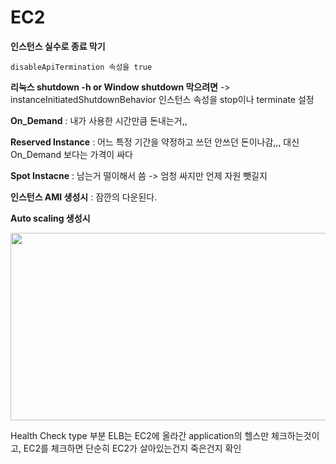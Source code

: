 # EC2

**인스턴스 실수로 종료 막기** 

```
disableApiTermination 속성을 true
```


**리눅스 shutdown -h or Window shutdown 막으려면** -> instanceInitiatedShutdownBehavior 인스턴스 속성을 stop이나 terminate 설정

**On_Demand** : 내가 사용한 시간만큼 돈내는거,,

**Reserved Instance** : 어느 특정 기간을 약정하고 쓰던 안쓰던 돈이나감,,, 대신 On_Demand 보다는 가격이 싸다

**Spot Instacne** : 남는거 떨이해서 씀 -> 엄청 싸지만 언제 자원 뺏길지 

**인스턴스 AMI 생성시** : 잠깐의 다운된다.

**Auto scaling 생성시**

<div>
	<img width="800px" height="300px" src="https://user-images.githubusercontent.com/38831314/81523360-90a83700-9388-11ea-846a-17e59a629a8d.PNG">
</div>

Health Check type 부분  ELB는 EC2에 올라간 application의 헬스만 체크하는것이고, EC2를 체크하면 단순히 EC2가 살아있는건지 죽은건지 확인


